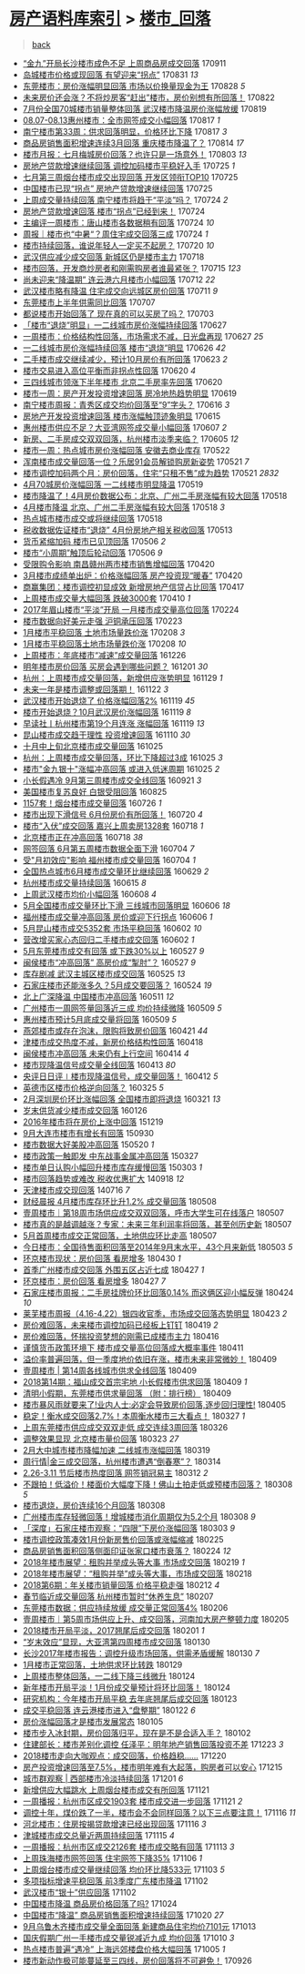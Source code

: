 [房产语料库索引](../../README.md)  > [楼市_回落](楼市_回落.md)
====
> [back](../README.md)

- [“金九”开局长沙楼市成色不足 上周商品房成交回落](http://jkwz.applinzi.com/ittc/7012190466408465169.html#%E2%80%9C%E9%87%91%E4%B9%9D%E2%80%9D%E5%BC%80%E5%B1%80%E9%95%BF%E6%B2%99%E6%A5%BC%E5%B8%82%E6%88%90%E8%89%B2%E4%B8%8D%E8%B6%B3+%E4%B8%8A%E5%91%A8%E5%95%86%E5%93%81%E6%88%BF%E6%88%90%E4%BA%A4%E5%9B%9E%E8%90%BD) 170911  
- [岛城楼市价格或现回落 有望迎来“拐点”](http://jkwz.applinzi.com/ittc/7007889850945242128.html#%E5%B2%9B%E5%9F%8E%E6%A5%BC%E5%B8%82%E4%BB%B7%E6%A0%BC%E6%88%96%E7%8E%B0%E5%9B%9E%E8%90%BD+%E6%9C%89%E6%9C%9B%E8%BF%8E%E6%9D%A5%E2%80%9C%E6%8B%90%E7%82%B9%E2%80%9D) 170831 *13* 
- [东莞楼市：房价涨幅明显回落 市场以价换量现金为王](http://jkwz.applinzi.com/ittc/7006872257400669201.html#%E4%B8%9C%E8%8E%9E%E6%A5%BC%E5%B8%82%EF%BC%9A%E6%88%BF%E4%BB%B7%E6%B6%A8%E5%B9%85%E6%98%8E%E6%98%BE%E5%9B%9E%E8%90%BD+%E5%B8%82%E5%9C%BA%E4%BB%A5%E4%BB%B7%E6%8D%A2%E9%87%8F%E7%8E%B0%E9%87%91%E4%B8%BA%E7%8E%8B) 170828 *5* 
- [未来房价还会涨？不将炒房客“赶出”楼市，房价别想有所回落！](http://jkwz.applinzi.com/ittc/7004557626439107601.html#%E6%9C%AA%E6%9D%A5%E6%88%BF%E4%BB%B7%E8%BF%98%E4%BC%9A%E6%B6%A8%EF%BC%9F%E4%B8%8D%E5%B0%86%E7%82%92%E6%88%BF%E5%AE%A2%E2%80%9C%E8%B5%B6%E5%87%BA%E2%80%9D%E6%A5%BC%E5%B8%82%EF%BC%8C%E6%88%BF%E4%BB%B7%E5%88%AB%E6%83%B3%E6%9C%89%E6%89%80%E5%9B%9E%E8%90%BD%EF%BC%81) 170822  
- [7月份全国70城楼市销量整体回落 武汉楼市降温房价涨幅放缓](http://jkwz.applinzi.com/ittc/7003458466386281489.html#7%E6%9C%88%E4%BB%BD%E5%85%A8%E5%9B%BD70%E5%9F%8E%E6%A5%BC%E5%B8%82%E9%94%80%E9%87%8F%E6%95%B4%E4%BD%93%E5%9B%9E%E8%90%BD+%E6%AD%A6%E6%B1%89%E6%A5%BC%E5%B8%82%E9%99%8D%E6%B8%A9%E6%88%BF%E4%BB%B7%E6%B6%A8%E5%B9%85%E6%94%BE%E7%BC%93) 170819  
- [08.07-08.13惠州楼市：全市网签成交小幅回落](http://jkwz.applinzi.com/ittc/7002792954903921680.html#08.07-08.13%E6%83%A0%E5%B7%9E%E6%A5%BC%E5%B8%82%EF%BC%9A%E5%85%A8%E5%B8%82%E7%BD%91%E7%AD%BE%E6%88%90%E4%BA%A4%E5%B0%8F%E5%B9%85%E5%9B%9E%E8%90%BD) 170817 *1* 
- [南宁楼市第33周：供求回落明显，价格环比下降](http://jkwz.applinzi.com/ittc/7002712253873521680.html#%E5%8D%97%E5%AE%81%E6%A5%BC%E5%B8%82%E7%AC%AC33%E5%91%A8%EF%BC%9A%E4%BE%9B%E6%B1%82%E5%9B%9E%E8%90%BD%E6%98%8E%E6%98%BE%EF%BC%8C%E4%BB%B7%E6%A0%BC%E7%8E%AF%E6%AF%94%E4%B8%8B%E9%99%8D) 170817 *3* 
- [商品房销售面积增速连续3月回落 重庆楼市降温了？](http://jkwz.applinzi.com/ittc/7001781140988625937.html#%E5%95%86%E5%93%81%E6%88%BF%E9%94%80%E5%94%AE%E9%9D%A2%E7%A7%AF%E5%A2%9E%E9%80%9F%E8%BF%9E%E7%BB%AD3%E6%9C%88%E5%9B%9E%E8%90%BD+%E9%87%8D%E5%BA%86%E6%A5%BC%E5%B8%82%E9%99%8D%E6%B8%A9%E4%BA%86%EF%BC%9F) 170814 *17* 
- [楼市月报：七月梅城房价回落？也许只是一场意外！](http://jkwz.applinzi.com/ittc/6997498809180226576.html#%E6%A5%BC%E5%B8%82%E6%9C%88%E6%8A%A5%EF%BC%9A%E4%B8%83%E6%9C%88%E6%A2%85%E5%9F%8E%E6%88%BF%E4%BB%B7%E5%9B%9E%E8%90%BD%EF%BC%9F%E4%B9%9F%E8%AE%B8%E5%8F%AA%E6%98%AF%E4%B8%80%E5%9C%BA%E6%84%8F%E5%A4%96%EF%BC%81) 170803 *13* 
- [房地产贷款增速继续回落 调控加码楼市平稳好入手](http://jkwz.applinzi.com/ittc/6994286216818983952.html#%E6%88%BF%E5%9C%B0%E4%BA%A7%E8%B4%B7%E6%AC%BE%E5%A2%9E%E9%80%9F%E7%BB%A7%E7%BB%AD%E5%9B%9E%E8%90%BD+%E8%B0%83%E6%8E%A7%E5%8A%A0%E7%A0%81%E6%A5%BC%E5%B8%82%E5%B9%B3%E7%A8%B3%E5%A5%BD%E5%85%A5%E6%89%8B) 170725 *1* 
- [七月第三周烟台楼市成交出现回落 开发区领衔TOP10](http://jkwz.applinzi.com/ittc/6994186547149407248.html#%E4%B8%83%E6%9C%88%E7%AC%AC%E4%B8%89%E5%91%A8%E7%83%9F%E5%8F%B0%E6%A5%BC%E5%B8%82%E6%88%90%E4%BA%A4%E5%87%BA%E7%8E%B0%E5%9B%9E%E8%90%BD+%E5%BC%80%E5%8F%91%E5%8C%BA%E9%A2%86%E8%A1%94TOP10) 170725  
- [中国楼市已现“拐点” 房地产贷款增速继续回落](http://jkwz.applinzi.com/ittc/6994175637261386768.html#%E4%B8%AD%E5%9B%BD%E6%A5%BC%E5%B8%82%E5%B7%B2%E7%8E%B0%E2%80%9C%E6%8B%90%E7%82%B9%E2%80%9D+%E6%88%BF%E5%9C%B0%E4%BA%A7%E8%B4%B7%E6%AC%BE%E5%A2%9E%E9%80%9F%E7%BB%A7%E7%BB%AD%E5%9B%9E%E8%90%BD) 170725  
- [上周成交量持续回落 南宁楼市将趋于“平淡”吗？](http://jkwz.applinzi.com/ittc/6993909887829279761.html#%E4%B8%8A%E5%91%A8%E6%88%90%E4%BA%A4%E9%87%8F%E6%8C%81%E7%BB%AD%E5%9B%9E%E8%90%BD+%E5%8D%97%E5%AE%81%E6%A5%BC%E5%B8%82%E5%B0%86%E8%B6%8B%E4%BA%8E%E2%80%9C%E5%B9%B3%E6%B7%A1%E2%80%9D%E5%90%97%EF%BC%9F) 170724 *2* 
- [房地产贷款增速回落 楼市“拐点”已经到来！](http://jkwz.applinzi.com/ittc/6993906046454989840.html#%E6%88%BF%E5%9C%B0%E4%BA%A7%E8%B4%B7%E6%AC%BE%E5%A2%9E%E9%80%9F%E5%9B%9E%E8%90%BD+%E6%A5%BC%E5%B8%82%E2%80%9C%E6%8B%90%E7%82%B9%E2%80%9D%E5%B7%B2%E7%BB%8F%E5%88%B0%E6%9D%A5%EF%BC%81) 170724  
- [主编评一周楼市：唐山楼市各数据稍有回落](http://jkwz.applinzi.com/ittc/6993860069094327313.html#%E4%B8%BB%E7%BC%96%E8%AF%84%E4%B8%80%E5%91%A8%E6%A5%BC%E5%B8%82%EF%BC%9A%E5%94%90%E5%B1%B1%E6%A5%BC%E5%B8%82%E5%90%84%E6%95%B0%E6%8D%AE%E7%A8%8D%E6%9C%89%E5%9B%9E%E8%90%BD) 170724 *10* 
- [周报｜楼市也“中暑“？周住宅成交回落三成](http://jkwz.applinzi.com/ittc/6993814894628307984.html#%E5%91%A8%E6%8A%A5%EF%BD%9C%E6%A5%BC%E5%B8%82%E4%B9%9F%E2%80%9C%E4%B8%AD%E6%9A%91%E2%80%9C%EF%BC%9F%E5%91%A8%E4%BD%8F%E5%AE%85%E6%88%90%E4%BA%A4%E5%9B%9E%E8%90%BD%E4%B8%89%E6%88%90) 170724 *1* 
- [楼市持续回落，谁说年轻人一定买不起房？](http://jkwz.applinzi.com/ittc/6992318780171355153.html#%E6%A5%BC%E5%B8%82%E6%8C%81%E7%BB%AD%E5%9B%9E%E8%90%BD%EF%BC%8C%E8%B0%81%E8%AF%B4%E5%B9%B4%E8%BD%BB%E4%BA%BA%E4%B8%80%E5%AE%9A%E4%B9%B0%E4%B8%8D%E8%B5%B7%E6%88%BF%EF%BC%9F) 170720 *10* 
- [武汉供应减少成交回落 新城区仍是楼市主力](http://jkwz.applinzi.com/ittc/6991573973778039824.html#%E6%AD%A6%E6%B1%89%E4%BE%9B%E5%BA%94%E5%87%8F%E5%B0%91%E6%88%90%E4%BA%A4%E5%9B%9E%E8%90%BD+%E6%96%B0%E5%9F%8E%E5%8C%BA%E4%BB%8D%E6%98%AF%E6%A5%BC%E5%B8%82%E4%B8%BB%E5%8A%9B) 170718  
- [楼市回落，开发商炒房者和刚需购房者谁最紧张？](http://jkwz.applinzi.com/ittc/6990606487213573136.html#%E6%A5%BC%E5%B8%82%E5%9B%9E%E8%90%BD%EF%BC%8C%E5%BC%80%E5%8F%91%E5%95%86%E7%82%92%E6%88%BF%E8%80%85%E5%92%8C%E5%88%9A%E9%9C%80%E8%B4%AD%E6%88%BF%E8%80%85%E8%B0%81%E6%9C%80%E7%B4%A7%E5%BC%A0%EF%BC%9F) 170715 *123* 
- [尚未迎来“降温期” 连云港六月楼市小幅回落](http://jkwz.applinzi.com/ittc/6989348854909371408.html#%E5%B0%9A%E6%9C%AA%E8%BF%8E%E6%9D%A5%E2%80%9C%E9%99%8D%E6%B8%A9%E6%9C%9F%E2%80%9D+%E8%BF%9E%E4%BA%91%E6%B8%AF%E5%85%AD%E6%9C%88%E6%A5%BC%E5%B8%82%E5%B0%8F%E5%B9%85%E5%9B%9E%E8%90%BD) 170712 *22* 
- [武汉楼市略有降温 住宅成交向远城区房价回落](http://jkwz.applinzi.com/ittc/6988972811971200004.html#%E6%AD%A6%E6%B1%89%E6%A5%BC%E5%B8%82%E7%95%A5%E6%9C%89%E9%99%8D%E6%B8%A9+%E4%BD%8F%E5%AE%85%E6%88%90%E4%BA%A4%E5%90%91%E8%BF%9C%E5%9F%8E%E5%8C%BA%E6%88%BF%E4%BB%B7%E5%9B%9E%E8%90%BD) 170711 *9* 
- [东莞楼市上半年供需同比回落](http://jkwz.applinzi.com/ittc/6987472579554968592.html#%E4%B8%9C%E8%8E%9E%E6%A5%BC%E5%B8%82%E4%B8%8A%E5%8D%8A%E5%B9%B4%E4%BE%9B%E9%9C%80%E5%90%8C%E6%AF%94%E5%9B%9E%E8%90%BD) 170707  
- [都说楼市开始回落了 现在真的可以买房了吗？](http://jkwz.applinzi.com/ittc/6986178835039912964.html#%E9%83%BD%E8%AF%B4%E6%A5%BC%E5%B8%82%E5%BC%80%E5%A7%8B%E5%9B%9E%E8%90%BD%E4%BA%86+%E7%8E%B0%E5%9C%A8%E7%9C%9F%E7%9A%84%E5%8F%AF%E4%BB%A5%E4%B9%B0%E6%88%BF%E4%BA%86%E5%90%97%EF%BC%9F) 170703  
- [「楼市“退烧”明显」一二线城市房价涨幅持续回落](http://jkwz.applinzi.com/ittc/6983899031611638789.html#%E3%80%8C%E6%A5%BC%E5%B8%82%E2%80%9C%E9%80%80%E7%83%A7%E2%80%9D%E6%98%8E%E6%98%BE%E3%80%8D%E4%B8%80%E4%BA%8C%E7%BA%BF%E5%9F%8E%E5%B8%82%E6%88%BF%E4%BB%B7%E6%B6%A8%E5%B9%85%E6%8C%81%E7%BB%AD%E5%9B%9E%E8%90%BD) 170627  
- [一周楼市：价格结构性回落，市场需求不减，日光盘再现](http://jkwz.applinzi.com/ittc/6983794520448566276.html#%E4%B8%80%E5%91%A8%E6%A5%BC%E5%B8%82%EF%BC%9A%E4%BB%B7%E6%A0%BC%E7%BB%93%E6%9E%84%E6%80%A7%E5%9B%9E%E8%90%BD%EF%BC%8C%E5%B8%82%E5%9C%BA%E9%9C%80%E6%B1%82%E4%B8%8D%E5%87%8F%EF%BC%8C%E6%97%A5%E5%85%89%E7%9B%98%E5%86%8D%E7%8E%B0) 170627 *25* 
- [一二线城市房价涨幅持续回落 楼市“退烧”明显](http://jkwz.applinzi.com/ittc/6983306593352287237.html#%E4%B8%80%E4%BA%8C%E7%BA%BF%E5%9F%8E%E5%B8%82%E6%88%BF%E4%BB%B7%E6%B6%A8%E5%B9%85%E6%8C%81%E7%BB%AD%E5%9B%9E%E8%90%BD+%E6%A5%BC%E5%B8%82%E2%80%9C%E9%80%80%E7%83%A7%E2%80%9D%E6%98%8E%E6%98%BE) 170626 *42* 
- [二手楼市成交继续减少，预计10月房价有所回落](http://jkwz.applinzi.com/ittc/6982351680594002949.html#%E4%BA%8C%E6%89%8B%E6%A5%BC%E5%B8%82%E6%88%90%E4%BA%A4%E7%BB%A7%E7%BB%AD%E5%87%8F%E5%B0%91%EF%BC%8C%E9%A2%84%E8%AE%A110%E6%9C%88%E6%88%BF%E4%BB%B7%E6%9C%89%E6%89%80%E5%9B%9E%E8%90%BD) 170623 *2* 
- [楼市交易进入高位平衡而非拐点性回落](http://jkwz.applinzi.com/ittc/6981382155719410692.html#%E6%A5%BC%E5%B8%82%E4%BA%A4%E6%98%93%E8%BF%9B%E5%85%A5%E9%AB%98%E4%BD%8D%E5%B9%B3%E8%A1%A1%E8%80%8C%E9%9D%9E%E6%8B%90%E7%82%B9%E6%80%A7%E5%9B%9E%E8%90%BD) 170620 *4* 
- [三四线城市领涨下半年楼市 北京二手房率先回落](http://jkwz.applinzi.com/ittc/6981196439567729668.html#%E4%B8%89%E5%9B%9B%E7%BA%BF%E5%9F%8E%E5%B8%82%E9%A2%86%E6%B6%A8%E4%B8%8B%E5%8D%8A%E5%B9%B4%E6%A5%BC%E5%B8%82+%E5%8C%97%E4%BA%AC%E4%BA%8C%E6%89%8B%E6%88%BF%E7%8E%87%E5%85%88%E5%9B%9E%E8%90%BD) 170620  
- [楼市一周：房产开发投资增速回落 房冷地热趋势明显](http://jkwz.applinzi.com/ittc/6980821790954619909.html#%E6%A5%BC%E5%B8%82%E4%B8%80%E5%91%A8%EF%BC%9A%E6%88%BF%E4%BA%A7%E5%BC%80%E5%8F%91%E6%8A%95%E8%B5%84%E5%A2%9E%E9%80%9F%E5%9B%9E%E8%90%BD+%E6%88%BF%E5%86%B7%E5%9C%B0%E7%83%AD%E8%B6%8B%E5%8A%BF%E6%98%8E%E6%98%BE) 170619  
- [南宁楼市周报：青秀区成交均价回落至“9”字头？](http://jkwz.applinzi.com/ittc/6979079756547884037.html#%E5%8D%97%E5%AE%81%E6%A5%BC%E5%B8%82%E5%91%A8%E6%8A%A5%EF%BC%9A%E9%9D%92%E7%A7%80%E5%8C%BA%E6%88%90%E4%BA%A4%E5%9D%87%E4%BB%B7%E5%9B%9E%E8%90%BD%E8%87%B3%E2%80%9C9%E2%80%9D%E5%AD%97%E5%A4%B4%EF%BC%9F) 170616 *3* 
- [房地产开发投资增速回落 楼市涨幅触顶迹象明显](http://jkwz.applinzi.com/ittc/6979376990325834756.html#%E6%88%BF%E5%9C%B0%E4%BA%A7%E5%BC%80%E5%8F%91%E6%8A%95%E8%B5%84%E5%A2%9E%E9%80%9F%E5%9B%9E%E8%90%BD+%E6%A5%BC%E5%B8%82%E6%B6%A8%E5%B9%85%E8%A7%A6%E9%A1%B6%E8%BF%B9%E8%B1%A1%E6%98%8E%E6%98%BE) 170615  
- [惠州楼市供应不足？大亚湾网签成交量小幅回落](http://jkwz.applinzi.com/ittc/6976488433676452869.html#%E6%83%A0%E5%B7%9E%E6%A5%BC%E5%B8%82%E4%BE%9B%E5%BA%94%E4%B8%8D%E8%B6%B3%EF%BC%9F%E5%A4%A7%E4%BA%9A%E6%B9%BE%E7%BD%91%E7%AD%BE%E6%88%90%E4%BA%A4%E9%87%8F%E5%B0%8F%E5%B9%85%E5%9B%9E%E8%90%BD) 170607 *2* 
- [新房、二手房成交双双回落，杭州楼市淡季来临？](http://jkwz.applinzi.com/ittc/6975726415113618436.html#%E6%96%B0%E6%88%BF%E3%80%81%E4%BA%8C%E6%89%8B%E6%88%BF%E6%88%90%E4%BA%A4%E5%8F%8C%E5%8F%8C%E5%9B%9E%E8%90%BD%EF%BC%8C%E6%9D%AD%E5%B7%9E%E6%A5%BC%E5%B8%82%E6%B7%A1%E5%AD%A3%E6%9D%A5%E4%B8%B4%EF%BC%9F) 170605 *12* 
- [楼市一周：热点城市房价涨幅回落 安徽去商业库存](http://jkwz.applinzi.com/ittc/6970423883113956357.html#%E6%A5%BC%E5%B8%82%E4%B8%80%E5%91%A8%EF%BC%9A%E7%83%AD%E7%82%B9%E5%9F%8E%E5%B8%82%E6%88%BF%E4%BB%B7%E6%B6%A8%E5%B9%85%E5%9B%9E%E8%90%BD+%E5%AE%89%E5%BE%BD%E5%8E%BB%E5%95%86%E4%B8%9A%E5%BA%93%E5%AD%98) 170522  
- [浑南楼市成交量回落一位？乐居91会员解锁购房新姿势](http://jkwz.applinzi.com/ittc/6970037894738609157.html#%E6%B5%91%E5%8D%97%E6%A5%BC%E5%B8%82%E6%88%90%E4%BA%A4%E9%87%8F%E5%9B%9E%E8%90%BD%E4%B8%80%E4%BD%8D%EF%BC%9F%E4%B9%90%E5%B1%8591%E4%BC%9A%E5%91%98%E8%A7%A3%E9%94%81%E8%B4%AD%E6%88%BF%E6%96%B0%E5%A7%BF%E5%8A%BF) 170521 *7* 
- [楼市调控加码两个月：房价回落，住宅“只租不售”成为趋势](http://jkwz.applinzi.com/ittc/6970012828206367748.html#%E6%A5%BC%E5%B8%82%E8%B0%83%E6%8E%A7%E5%8A%A0%E7%A0%81%E4%B8%A4%E4%B8%AA%E6%9C%88%EF%BC%9A%E6%88%BF%E4%BB%B7%E5%9B%9E%E8%90%BD%EF%BC%8C%E4%BD%8F%E5%AE%85%E2%80%9C%E5%8F%AA%E7%A7%9F%E4%B8%8D%E5%94%AE%E2%80%9D%E6%88%90%E4%B8%BA%E8%B6%8B%E5%8A%BF) 170521 *2832* 
- [4月70城房价涨幅回落 一二线楼市明显降温](http://jkwz.applinzi.com/ittc/6969225674815439876.html#4%E6%9C%8870%E5%9F%8E%E6%88%BF%E4%BB%B7%E6%B6%A8%E5%B9%85%E5%9B%9E%E8%90%BD+%E4%B8%80%E4%BA%8C%E7%BA%BF%E6%A5%BC%E5%B8%82%E6%98%8E%E6%98%BE%E9%99%8D%E6%B8%A9) 170519  
- [楼市降温了！4月房价数据公布：北京、广州二手房涨幅有较大回落](http://jkwz.applinzi.com/ittc/6968991389319693316.html#%E6%A5%BC%E5%B8%82%E9%99%8D%E6%B8%A9%E4%BA%86%EF%BC%814%E6%9C%88%E6%88%BF%E4%BB%B7%E6%95%B0%E6%8D%AE%E5%85%AC%E5%B8%83%EF%BC%9A%E5%8C%97%E4%BA%AC%E3%80%81%E5%B9%BF%E5%B7%9E%E4%BA%8C%E6%89%8B%E6%88%BF%E6%B6%A8%E5%B9%85%E6%9C%89%E8%BE%83%E5%A4%A7%E5%9B%9E%E8%90%BD) 170518  
- [4月楼市降温 北京、广州二手房涨幅有较大回落](http://jkwz.applinzi.com/ittc/6968938120757117956.html#4%E6%9C%88%E6%A5%BC%E5%B8%82%E9%99%8D%E6%B8%A9+%E5%8C%97%E4%BA%AC%E3%80%81%E5%B9%BF%E5%B7%9E%E4%BA%8C%E6%89%8B%E6%88%BF%E6%B6%A8%E5%B9%85%E6%9C%89%E8%BE%83%E5%A4%A7%E5%9B%9E%E8%90%BD) 170518 *3* 
- [热点城市楼市成交或将继续回落](http://jkwz.applinzi.com/ittc/6968913575455228933.html#%E7%83%AD%E7%82%B9%E5%9F%8E%E5%B8%82%E6%A5%BC%E5%B8%82%E6%88%90%E4%BA%A4%E6%88%96%E5%B0%86%E7%BB%A7%E7%BB%AD%E5%9B%9E%E8%90%BD) 170518  
- [税收数据佐证楼市“退烧” 4月份房地产相关税收回落](http://jkwz.applinzi.com/ittc/6966947725714129924.html#%E7%A8%8E%E6%94%B6%E6%95%B0%E6%8D%AE%E4%BD%90%E8%AF%81%E6%A5%BC%E5%B8%82%E2%80%9C%E9%80%80%E7%83%A7%E2%80%9D+4%E6%9C%88%E4%BB%BD%E6%88%BF%E5%9C%B0%E4%BA%A7%E7%9B%B8%E5%85%B3%E7%A8%8E%E6%94%B6%E5%9B%9E%E8%90%BD) 170513  
- [货币紧缩加码 楼市已见顶回落](http://jkwz.applinzi.com/ittc/6964440234098951172.html#%E8%B4%A7%E5%B8%81%E7%B4%A7%E7%BC%A9%E5%8A%A0%E7%A0%81+%E6%A5%BC%E5%B8%82%E5%B7%B2%E8%A7%81%E9%A1%B6%E5%9B%9E%E8%90%BD) 170506 *2* 
- [楼市“小周期”触顶后轮动回落](http://jkwz.applinzi.com/ittc/6964389632471991301.html#%E6%A5%BC%E5%B8%82%E2%80%9C%E5%B0%8F%E5%91%A8%E6%9C%9F%E2%80%9D%E8%A7%A6%E9%A1%B6%E5%90%8E%E8%BD%AE%E5%8A%A8%E5%9B%9E%E8%90%BD) 170506 *9* 
- [受限购令影响 南昌赣州两市楼市销售增幅回落](http://jkwz.applinzi.com/ittc/6958667679379489796.html#%E5%8F%97%E9%99%90%E8%B4%AD%E4%BB%A4%E5%BD%B1%E5%93%8D+%E5%8D%97%E6%98%8C%E8%B5%A3%E5%B7%9E%E4%B8%A4%E5%B8%82%E6%A5%BC%E5%B8%82%E9%94%80%E5%94%AE%E5%A2%9E%E5%B9%85%E5%9B%9E%E8%90%BD) 170420  
- [3月楼市成绩单出炉：价格涨幅回落 房产投资现“暖春”](http://jkwz.applinzi.com/ittc/6958571876329718789.html#3%E6%9C%88%E6%A5%BC%E5%B8%82%E6%88%90%E7%BB%A9%E5%8D%95%E5%87%BA%E7%82%89%EF%BC%9A%E4%BB%B7%E6%A0%BC%E6%B6%A8%E5%B9%85%E5%9B%9E%E8%90%BD+%E6%88%BF%E4%BA%A7%E6%8A%95%E8%B5%84%E7%8E%B0%E2%80%9C%E6%9A%96%E6%98%A5%E2%80%9D) 170420  
- [商赢集团：楼市调控初显成效 新增房地产信贷占比回落](http://jkwz.applinzi.com/ittc/6957451642239714308.html#%E5%95%86%E8%B5%A2%E9%9B%86%E5%9B%A2%EF%BC%9A%E6%A5%BC%E5%B8%82%E8%B0%83%E6%8E%A7%E5%88%9D%E6%98%BE%E6%88%90%E6%95%88+%E6%96%B0%E5%A2%9E%E6%88%BF%E5%9C%B0%E4%BA%A7%E4%BF%A1%E8%B4%B7%E5%8D%A0%E6%AF%94%E5%9B%9E%E8%90%BD) 170417  
- [上周楼市成交量大幅回落 跌破3000套](http://jkwz.applinzi.com/ittc/6954970396330820613.html#%E4%B8%8A%E5%91%A8%E6%A5%BC%E5%B8%82%E6%88%90%E4%BA%A4%E9%87%8F%E5%A4%A7%E5%B9%85%E5%9B%9E%E8%90%BD+%E8%B7%8C%E7%A0%B43000%E5%A5%97) 170410 *1* 
- [2017年眉山楼市“平淡”开局 一月楼市成交量高位回落](http://jkwz.applinzi.com/ittc/6938225901358810117.html#2017%E5%B9%B4%E7%9C%89%E5%B1%B1%E6%A5%BC%E5%B8%82%E2%80%9C%E5%B9%B3%E6%B7%A1%E2%80%9D%E5%BC%80%E5%B1%80+%E4%B8%80%E6%9C%88%E6%A5%BC%E5%B8%82%E6%88%90%E4%BA%A4%E9%87%8F%E9%AB%98%E4%BD%8D%E5%9B%9E%E8%90%BD) 170224  
- [楼市数据向好美元走强 沪铜承压回落](http://jkwz.applinzi.com/ittc/6937945570865054725.html#%E6%A5%BC%E5%B8%82%E6%95%B0%E6%8D%AE%E5%90%91%E5%A5%BD%E7%BE%8E%E5%85%83%E8%B5%B0%E5%BC%BA+%E6%B2%AA%E9%93%9C%E6%89%BF%E5%8E%8B%E5%9B%9E%E8%90%BD) 170223  
- [1月楼市平稳回落 土地市场量跌价涨](http://jkwz.applinzi.com/ittc/6932258055524975620.html#1%E6%9C%88%E6%A5%BC%E5%B8%82%E5%B9%B3%E7%A8%B3%E5%9B%9E%E8%90%BD+%E5%9C%9F%E5%9C%B0%E5%B8%82%E5%9C%BA%E9%87%8F%E8%B7%8C%E4%BB%B7%E6%B6%A8) 170208 *3* 
- [1月楼市平稳回落土地市场量跌价涨](http://jkwz.applinzi.com/ittc/6932183348146603012.html#1%E6%9C%88%E6%A5%BC%E5%B8%82%E5%B9%B3%E7%A8%B3%E5%9B%9E%E8%90%BD%E5%9C%9F%E5%9C%B0%E5%B8%82%E5%9C%BA%E9%87%8F%E8%B7%8C%E4%BB%B7%E6%B6%A8) 170208 *10* 
- [上周楼市：年底楼市“减速”成交量回落](http://jkwz.applinzi.com/ittc/6916065184887342085.html#%E4%B8%8A%E5%91%A8%E6%A5%BC%E5%B8%82%EF%BC%9A%E5%B9%B4%E5%BA%95%E6%A5%BC%E5%B8%82%E2%80%9C%E5%87%8F%E9%80%9F%E2%80%9D%E6%88%90%E4%BA%A4%E9%87%8F%E5%9B%9E%E8%90%BD) 161226  
- [明年楼市房价回落 买房会遇到哪些问题？](http://jkwz.applinzi.com/ittc/6906706117156930565.html#%E6%98%8E%E5%B9%B4%E6%A5%BC%E5%B8%82%E6%88%BF%E4%BB%B7%E5%9B%9E%E8%90%BD+%E4%B9%B0%E6%88%BF%E4%BC%9A%E9%81%87%E5%88%B0%E5%93%AA%E4%BA%9B%E9%97%AE%E9%A2%98%EF%BC%9F) 161201 *30* 
- [杭州：上周楼市成交量回落，新增供应涨势明显](http://jkwz.applinzi.com/ittc/6905991757656753156.html#%E6%9D%AD%E5%B7%9E%EF%BC%9A%E4%B8%8A%E5%91%A8%E6%A5%BC%E5%B8%82%E6%88%90%E4%BA%A4%E9%87%8F%E5%9B%9E%E8%90%BD%EF%BC%8C%E6%96%B0%E5%A2%9E%E4%BE%9B%E5%BA%94%E6%B6%A8%E5%8A%BF%E6%98%8E%E6%98%BE) 161129 *1* 
- [未来一年是楼市调整或回落期！](http://jkwz.applinzi.com/ittc/6903238426777617412.html#%E6%9C%AA%E6%9D%A5%E4%B8%80%E5%B9%B4%E6%98%AF%E6%A5%BC%E5%B8%82%E8%B0%83%E6%95%B4%E6%88%96%E5%9B%9E%E8%90%BD%E6%9C%9F%EF%BC%81) 161122 *3* 
- [武汉楼市开始退烧了 价格涨幅回落2%](http://jkwz.applinzi.com/ittc/6902196134151193605.html#%E6%AD%A6%E6%B1%89%E6%A5%BC%E5%B8%82%E5%BC%80%E5%A7%8B%E9%80%80%E7%83%A7%E4%BA%86+%E4%BB%B7%E6%A0%BC%E6%B6%A8%E5%B9%85%E5%9B%9E%E8%90%BD2%25) 161119 *45* 
- [楼市开始退烧？10月武汉房价涨幅回落](http://jkwz.applinzi.com/ittc/6902127770099778564.html#%E6%A5%BC%E5%B8%82%E5%BC%80%E5%A7%8B%E9%80%80%E7%83%A7%EF%BC%9F10%E6%9C%88%E6%AD%A6%E6%B1%89%E6%88%BF%E4%BB%B7%E6%B6%A8%E5%B9%85%E5%9B%9E%E8%90%BD) 161119 *8* 
- [早读社丨杭州楼市第19个月连涨 涨幅回落](http://jkwz.applinzi.com/ittc/6902099902145758212.html#%E6%97%A9%E8%AF%BB%E7%A4%BE%E4%B8%A8%E6%9D%AD%E5%B7%9E%E6%A5%BC%E5%B8%82%E7%AC%AC19%E4%B8%AA%E6%9C%88%E8%BF%9E%E6%B6%A8+%E6%B6%A8%E5%B9%85%E5%9B%9E%E8%90%BD) 161119 *13* 
- [昆山楼市成交趋于理性 投资增速回落](http://jkwz.applinzi.com/ittc/6898801498770637829.html#%E6%98%86%E5%B1%B1%E6%A5%BC%E5%B8%82%E6%88%90%E4%BA%A4%E8%B6%8B%E4%BA%8E%E7%90%86%E6%80%A7+%E6%8A%95%E8%B5%84%E5%A2%9E%E9%80%9F%E5%9B%9E%E8%90%BD) 161110 *30* 
- [十月中上旬北京楼市成交量回落](http://jkwz.applinzi.com/ittc/6892988739063645188.html#%E5%8D%81%E6%9C%88%E4%B8%AD%E4%B8%8A%E6%97%AC%E5%8C%97%E4%BA%AC%E6%A5%BC%E5%B8%82%E6%88%90%E4%BA%A4%E9%87%8F%E5%9B%9E%E8%90%BD) 161025  
- [杭州：上周楼市成交量回落，环比下降超过3成](http://jkwz.applinzi.com/ittc/6892993799445283845.html#%E6%9D%AD%E5%B7%9E%EF%BC%9A%E4%B8%8A%E5%91%A8%E6%A5%BC%E5%B8%82%E6%88%90%E4%BA%A4%E9%87%8F%E5%9B%9E%E8%90%BD%EF%BC%8C%E7%8E%AF%E6%AF%94%E4%B8%8B%E9%99%8D%E8%B6%85%E8%BF%873%E6%88%90) 161025 *3* 
- [楼市&quot;金九银十&quot;涨幅冲高回落 或进入低迷周期](http://jkwz.applinzi.com/ittc/6892827184015606789.html#%E6%A5%BC%E5%B8%82%26quot%3B%E9%87%91%E4%B9%9D%E9%93%B6%E5%8D%81%26quot%3B%E6%B6%A8%E5%B9%85%E5%86%B2%E9%AB%98%E5%9B%9E%E8%90%BD+%E6%88%96%E8%BF%9B%E5%85%A5%E4%BD%8E%E8%BF%B7%E5%91%A8%E6%9C%9F) 161025 *2* 
- [小长假遇冷 9月第三周楼市成交全线回落](http://jkwz.applinzi.com/ittc/6880408966072370180.html#%E5%B0%8F%E9%95%BF%E5%81%87%E9%81%87%E5%86%B7+9%E6%9C%88%E7%AC%AC%E4%B8%89%E5%91%A8%E6%A5%BC%E5%B8%82%E6%88%90%E4%BA%A4%E5%85%A8%E7%BA%BF%E5%9B%9E%E8%90%BD) 160921 *3* 
- [美国楼市复苏良好 白银受阻回落](http://jkwz.applinzi.com/ittc/6870231829491221508.html#%E7%BE%8E%E5%9B%BD%E6%A5%BC%E5%B8%82%E5%A4%8D%E8%8B%8F%E8%89%AF%E5%A5%BD+%E7%99%BD%E9%93%B6%E5%8F%97%E9%98%BB%E5%9B%9E%E8%90%BD) 160825  
- [1157套！烟台楼市成交量回落](http://jkwz.applinzi.com/ittc/6859114671008908293.html#1157%E5%A5%97%EF%BC%81%E7%83%9F%E5%8F%B0%E6%A5%BC%E5%B8%82%E6%88%90%E4%BA%A4%E9%87%8F%E5%9B%9E%E8%90%BD) 160726 *1* 
- [楼市出现下滑信号 6月份房价有所回落！](http://jkwz.applinzi.com/ittc/6856587346790843397.html#%E6%A5%BC%E5%B8%82%E5%87%BA%E7%8E%B0%E4%B8%8B%E6%BB%91%E4%BF%A1%E5%8F%B7+6%E6%9C%88%E4%BB%BD%E6%88%BF%E4%BB%B7%E6%9C%89%E6%89%80%E5%9B%9E%E8%90%BD%EF%BC%81) 160720 *4* 
- [楼市“入伏”成交回落 嘉兴上周卖房1328套](http://jkwz.applinzi.com/ittc/6856222745221923844.html#%E6%A5%BC%E5%B8%82%E2%80%9C%E5%85%A5%E4%BC%8F%E2%80%9D%E6%88%90%E4%BA%A4%E5%9B%9E%E8%90%BD+%E5%98%89%E5%85%B4%E4%B8%8A%E5%91%A8%E5%8D%96%E6%88%BF1328%E5%A5%97) 160718 *1* 
- [北京楼市正在冲高回落](http://jkwz.applinzi.com/ittc/6856139424466994181.html#%E5%8C%97%E4%BA%AC%E6%A5%BC%E5%B8%82%E6%AD%A3%E5%9C%A8%E5%86%B2%E9%AB%98%E5%9B%9E%E8%90%BD) 160718 *38* 
- [网签回落 6月第五周楼市数据全面下滑](http://jkwz.applinzi.com/ittc/6851019753698886660.html#%E7%BD%91%E7%AD%BE%E5%9B%9E%E8%90%BD+6%E6%9C%88%E7%AC%AC%E4%BA%94%E5%91%A8%E6%A5%BC%E5%B8%82%E6%95%B0%E6%8D%AE%E5%85%A8%E9%9D%A2%E4%B8%8B%E6%BB%91) 160704 *7* 
- [受&quot;月初效应&quot;影响 福州楼市成交量回落](http://jkwz.applinzi.com/ittc/6850953375109350404.html#%E5%8F%97%26quot%3B%E6%9C%88%E5%88%9D%E6%95%88%E5%BA%94%26quot%3B%E5%BD%B1%E5%93%8D+%E7%A6%8F%E5%B7%9E%E6%A5%BC%E5%B8%82%E6%88%90%E4%BA%A4%E9%87%8F%E5%9B%9E%E8%90%BD) 160704 *1* 
- [全国热点城市6月楼市成交量环比继续回落](http://jkwz.applinzi.com/ittc/6849181097627485188.html#%E5%85%A8%E5%9B%BD%E7%83%AD%E7%82%B9%E5%9F%8E%E5%B8%826%E6%9C%88%E6%A5%BC%E5%B8%82%E6%88%90%E4%BA%A4%E9%87%8F%E7%8E%AF%E6%AF%94%E7%BB%A7%E7%BB%AD%E5%9B%9E%E8%90%BD) 160629 *2* 
- [杭州楼市成交量持续回落](http://jkwz.applinzi.com/ittc/6843855638022849541.html#%E6%9D%AD%E5%B7%9E%E6%A5%BC%E5%B8%82%E6%88%90%E4%BA%A4%E9%87%8F%E6%8C%81%E7%BB%AD%E5%9B%9E%E8%90%BD) 160615 *8* 
- [上周武汉楼市均价小幅回落](http://jkwz.applinzi.com/ittc/6841167187259425796.html#%E4%B8%8A%E5%91%A8%E6%AD%A6%E6%B1%89%E6%A5%BC%E5%B8%82%E5%9D%87%E4%BB%B7%E5%B0%8F%E5%B9%85%E5%9B%9E%E8%90%BD) 160608 *4* 
- [5月全国楼市成交量环比下滑 三线城市回落明显](http://jkwz.applinzi.com/ittc/6840662631891076100.html#5%E6%9C%88%E5%85%A8%E5%9B%BD%E6%A5%BC%E5%B8%82%E6%88%90%E4%BA%A4%E9%87%8F%E7%8E%AF%E6%AF%94%E4%B8%8B%E6%BB%91+%E4%B8%89%E7%BA%BF%E5%9F%8E%E5%B8%82%E5%9B%9E%E8%90%BD%E6%98%8E%E6%98%BE) 160606 *18* 
- [福州楼市成交量冲高回落 房价或迎下行拐点](http://jkwz.applinzi.com/ittc/6840641765211898884.html#%E7%A6%8F%E5%B7%9E%E6%A5%BC%E5%B8%82%E6%88%90%E4%BA%A4%E9%87%8F%E5%86%B2%E9%AB%98%E5%9B%9E%E8%90%BD+%E6%88%BF%E4%BB%B7%E6%88%96%E8%BF%8E%E4%B8%8B%E8%A1%8C%E6%8B%90%E7%82%B9) 160606 *1* 
- [5月昆山楼市成交5352套 市场平稳回落](http://jkwz.applinzi.com/ittc/6838689421242926084.html#5%E6%9C%88%E6%98%86%E5%B1%B1%E6%A5%BC%E5%B8%82%E6%88%90%E4%BA%A45352%E5%A5%97+%E5%B8%82%E5%9C%BA%E5%B9%B3%E7%A8%B3%E5%9B%9E%E8%90%BD) 160602 *10* 
- [营改增买家心态回归二手楼市成交回落](http://jkwz.applinzi.com/ittc/6838953148743681029.html#%E8%90%A5%E6%94%B9%E5%A2%9E%E4%B9%B0%E5%AE%B6%E5%BF%83%E6%80%81%E5%9B%9E%E5%BD%92%E4%BA%8C%E6%89%8B%E6%A5%BC%E5%B8%82%E6%88%90%E4%BA%A4%E5%9B%9E%E8%90%BD) 160602 *1* 
- [5月东莞楼市成交有回落 或下跌30%以上](http://jkwz.applinzi.com/ittc/6836840612091134980.html#5%E6%9C%88%E4%B8%9C%E8%8E%9E%E6%A5%BC%E5%B8%82%E6%88%90%E4%BA%A4%E6%9C%89%E5%9B%9E%E8%90%BD+%E6%88%96%E4%B8%8B%E8%B7%8C30%25%E4%BB%A5%E4%B8%8A) 160527 *9* 
- [闽侯楼市“冲高回落” 高房价成“掣肘”？](http://jkwz.applinzi.com/ittc/6836821883114488837.html#%E9%97%BD%E4%BE%AF%E6%A5%BC%E5%B8%82%E2%80%9C%E5%86%B2%E9%AB%98%E5%9B%9E%E8%90%BD%E2%80%9D+%E9%AB%98%E6%88%BF%E4%BB%B7%E6%88%90%E2%80%9C%E6%8E%A3%E8%82%98%E2%80%9D%EF%BC%9F) 160527 *9* 
- [库存剧减 武汉主城区楼市成交回落](http://jkwz.applinzi.com/ittc/6835965370179257349.html#%E5%BA%93%E5%AD%98%E5%89%A7%E5%87%8F+%E6%AD%A6%E6%B1%89%E4%B8%BB%E5%9F%8E%E5%8C%BA%E6%A5%BC%E5%B8%82%E6%88%90%E4%BA%A4%E5%9B%9E%E8%90%BD) 160525 *13* 
- [石家庄楼市还能涨多久？5月成交要回落？](http://jkwz.applinzi.com/ittc/6835818600631632901.html#%E7%9F%B3%E5%AE%B6%E5%BA%84%E6%A5%BC%E5%B8%82%E8%BF%98%E8%83%BD%E6%B6%A8%E5%A4%9A%E4%B9%85%EF%BC%9F5%E6%9C%88%E6%88%90%E4%BA%A4%E8%A6%81%E5%9B%9E%E8%90%BD%EF%BC%9F) 160524 *19* 
- [北上广深降温 中国楼市冲高回落](http://jkwz.applinzi.com/ittc/6830982383926772741.html#%E5%8C%97%E4%B8%8A%E5%B9%BF%E6%B7%B1%E9%99%8D%E6%B8%A9+%E4%B8%AD%E5%9B%BD%E6%A5%BC%E5%B8%82%E5%86%B2%E9%AB%98%E5%9B%9E%E8%90%BD) 160511 *12* 
- [广州楼市一周网签量回落近三成 均价持续微降](http://jkwz.applinzi.com/ittc/6830263109859935236.html#%E5%B9%BF%E5%B7%9E%E6%A5%BC%E5%B8%82%E4%B8%80%E5%91%A8%E7%BD%91%E7%AD%BE%E9%87%8F%E5%9B%9E%E8%90%BD%E8%BF%91%E4%B8%89%E6%88%90+%E5%9D%87%E4%BB%B7%E6%8C%81%E7%BB%AD%E5%BE%AE%E9%99%8D) 160509 *5* 
- [惠州楼市预计5月底成交量将回落](http://jkwz.applinzi.com/ittc/6829059354162365444.html#%E6%83%A0%E5%B7%9E%E6%A5%BC%E5%B8%82%E9%A2%84%E8%AE%A15%E6%9C%88%E5%BA%95%E6%88%90%E4%BA%A4%E9%87%8F%E5%B0%86%E5%9B%9E%E8%90%BD) 160509 *5* 
- [燕郊楼市或存在泡沫，限购将致房价回落](http://jkwz.applinzi.com/ittc/6823487467688559621.html#%E7%87%95%E9%83%8A%E6%A5%BC%E5%B8%82%E6%88%96%E5%AD%98%E5%9C%A8%E6%B3%A1%E6%B2%AB%EF%BC%8C%E9%99%90%E8%B4%AD%E5%B0%86%E8%87%B4%E6%88%BF%E4%BB%B7%E5%9B%9E%E8%90%BD) 160421 *44* 
- [津楼市成交热度不减，新房价格结构性回落](http://jkwz.applinzi.com/ittc/6822461917033399301.html#%E6%B4%A5%E6%A5%BC%E5%B8%82%E6%88%90%E4%BA%A4%E7%83%AD%E5%BA%A6%E4%B8%8D%E5%87%8F%EF%BC%8C%E6%96%B0%E6%88%BF%E4%BB%B7%E6%A0%BC%E7%BB%93%E6%9E%84%E6%80%A7%E5%9B%9E%E8%90%BD) 160418  
- [闽侯楼市冲高回落 未来仍有上行空间](http://jkwz.applinzi.com/ittc/6820862590565483524.html#%E9%97%BD%E4%BE%AF%E6%A5%BC%E5%B8%82%E5%86%B2%E9%AB%98%E5%9B%9E%E8%90%BD+%E6%9C%AA%E6%9D%A5%E4%BB%8D%E6%9C%89%E4%B8%8A%E8%A1%8C%E7%A9%BA%E9%97%B4) 160414 *4* 
- [楼市现降温信号成交量全线回落](http://jkwz.applinzi.com/ittc/6820379532473140229.html#%E6%A5%BC%E5%B8%82%E7%8E%B0%E9%99%8D%E6%B8%A9%E4%BF%A1%E5%8F%B7%E6%88%90%E4%BA%A4%E9%87%8F%E5%85%A8%E7%BA%BF%E5%9B%9E%E8%90%BD) 160413 *80* 
- [央评日日评∣楼市现降温信号，成交量回落！](http://jkwz.applinzi.com/ittc/6820265289488794629.html#%E5%A4%AE%E8%AF%84%E6%97%A5%E6%97%A5%E8%AF%84%E2%88%A3%E6%A5%BC%E5%B8%82%E7%8E%B0%E9%99%8D%E6%B8%A9%E4%BF%A1%E5%8F%B7%EF%BC%8C%E6%88%90%E4%BA%A4%E9%87%8F%E5%9B%9E%E8%90%BD%EF%BC%81) 160412 *5* 
- [英德市区楼市价格逆向回落？](http://jkwz.applinzi.com/ittc/6813440268342658052.html#%E8%8B%B1%E5%BE%B7%E5%B8%82%E5%8C%BA%E6%A5%BC%E5%B8%82%E4%BB%B7%E6%A0%BC%E9%80%86%E5%90%91%E5%9B%9E%E8%90%BD%EF%BC%9F) 160325 *5* 
- [2月深圳房价环比涨幅回落 全国楼市即将退烧](http://jkwz.applinzi.com/ittc/6812085850154206212.html#2%E6%9C%88%E6%B7%B1%E5%9C%B3%E6%88%BF%E4%BB%B7%E7%8E%AF%E6%AF%94%E6%B6%A8%E5%B9%85%E5%9B%9E%E8%90%BD+%E5%85%A8%E5%9B%BD%E6%A5%BC%E5%B8%82%E5%8D%B3%E5%B0%86%E9%80%80%E7%83%A7) 160321 *13* 
- [岁末供货减少楼市成交回落](http://jkwz.applinzi.com/ittc/6791455850187195397.html#%E5%B2%81%E6%9C%AB%E4%BE%9B%E8%B4%A7%E5%87%8F%E5%B0%91%E6%A5%BC%E5%B8%82%E6%88%90%E4%BA%A4%E5%9B%9E%E8%90%BD) 160126  
- [2016年楼市将在房价上涨中回落](http://jkwz.applinzi.com/ittc/6777546750818780165.html#2016%E5%B9%B4%E6%A5%BC%E5%B8%82%E5%B0%86%E5%9C%A8%E6%88%BF%E4%BB%B7%E4%B8%8A%E6%B6%A8%E4%B8%AD%E5%9B%9E%E8%90%BD) 151219  
- [9月大连市楼市有增长有回落](http://jkwz.applinzi.com/ittc/6747829407029838853.html#9%E6%9C%88%E5%A4%A7%E8%BF%9E%E5%B8%82%E6%A5%BC%E5%B8%82%E6%9C%89%E5%A2%9E%E9%95%BF%E6%9C%89%E5%9B%9E%E8%90%BD) 150930  
- [楼市数据大好美股冲高回落](http://jkwz.applinzi.com/ittc/547650611412939038.html#%E6%A5%BC%E5%B8%82%E6%95%B0%E6%8D%AE%E5%A4%A7%E5%A5%BD%E7%BE%8E%E8%82%A1%E5%86%B2%E9%AB%98%E5%9B%9E%E8%90%BD) 150520 *1* 
- [楼市政策一触即发 中东战事金属冲高回落](http://jkwz.applinzi.com/ittc/547650611398005130.html#%E6%A5%BC%E5%B8%82%E6%94%BF%E7%AD%96%E4%B8%80%E8%A7%A6%E5%8D%B3%E5%8F%91+%E4%B8%AD%E4%B8%9C%E6%88%98%E4%BA%8B%E9%87%91%E5%B1%9E%E5%86%B2%E9%AB%98%E5%9B%9E%E8%90%BD) 150327  
- [楼市单日认购小幅回升楼市库存缓慢回落](http://jkwz.applinzi.com/ittc/547650611395028527.html#%E6%A5%BC%E5%B8%82%E5%8D%95%E6%97%A5%E8%AE%A4%E8%B4%AD%E5%B0%8F%E5%B9%85%E5%9B%9E%E5%8D%87%E6%A5%BC%E5%B8%82%E5%BA%93%E5%AD%98%E7%BC%93%E6%85%A2%E5%9B%9E%E8%90%BD) 150303 *1* 
- [楼市回落趋势或难改 税收优惠扩大](http://jkwz.applinzi.com/ittc/547650611376839431.html#%E6%A5%BC%E5%B8%82%E5%9B%9E%E8%90%BD%E8%B6%8B%E5%8A%BF%E6%88%96%E9%9A%BE%E6%94%B9+%E7%A8%8E%E6%94%B6%E4%BC%98%E6%83%A0%E6%89%A9%E5%A4%A7) 140918 *12* 
- [天津楼市成交现回落](http://jkwz.applinzi.com/ittc/547650611369393692.html#%E5%A4%A9%E6%B4%A5%E6%A5%BC%E5%B8%82%E6%88%90%E4%BA%A4%E7%8E%B0%E5%9B%9E%E8%90%BD) 140716 *7* 
- [财经晨报 4月楼市库存环比升1.2% 成交量回落](http://jkwz.applinzi.com/ittc/7100671429555258385.html#%E8%B4%A2%E7%BB%8F%E6%99%A8%E6%8A%A5+4%E6%9C%88%E6%A5%BC%E5%B8%82%E5%BA%93%E5%AD%98%E7%8E%AF%E6%AF%94%E5%8D%871.2%25+%E6%88%90%E4%BA%A4%E9%87%8F%E5%9B%9E%E8%90%BD) 180508  
- [壹周楼市｜第18周市场供应成交双双回落，呼市大学生可在线落户](http://jkwz.applinzi.com/ittc/7100423779962586123.html#%E5%A3%B9%E5%91%A8%E6%A5%BC%E5%B8%82%EF%BD%9C%E7%AC%AC18%E5%91%A8%E5%B8%82%E5%9C%BA%E4%BE%9B%E5%BA%94%E6%88%90%E4%BA%A4%E5%8F%8C%E5%8F%8C%E5%9B%9E%E8%90%BD%EF%BC%8C%E5%91%BC%E5%B8%82%E5%A4%A7%E5%AD%A6%E7%94%9F%E5%8F%AF%E5%9C%A8%E7%BA%BF%E8%90%BD%E6%88%B7) 180507  
- [楼市真的是越调越涨？专家：未来三年利润率将回落，甚至创历史新](http://jkwz.applinzi.com/ittc/7100371875194733574.html#%E6%A5%BC%E5%B8%82%E7%9C%9F%E7%9A%84%E6%98%AF%E8%B6%8A%E8%B0%83%E8%B6%8A%E6%B6%A8%EF%BC%9F%E4%B8%93%E5%AE%B6%EF%BC%9A%E6%9C%AA%E6%9D%A5%E4%B8%89%E5%B9%B4%E5%88%A9%E6%B6%A6%E7%8E%87%E5%B0%86%E5%9B%9E%E8%90%BD%EF%BC%8C%E7%94%9A%E8%87%B3%E5%88%9B%E5%8E%86%E5%8F%B2%E6%96%B0) 180507  
- [5月首周楼市成交正常回落，土地供应环比走高](http://jkwz.applinzi.com/ittc/7100314516338508807.html#5%E6%9C%88%E9%A6%96%E5%91%A8%E6%A5%BC%E5%B8%82%E6%88%90%E4%BA%A4%E6%AD%A3%E5%B8%B8%E5%9B%9E%E8%90%BD%EF%BC%8C%E5%9C%9F%E5%9C%B0%E4%BE%9B%E5%BA%94%E7%8E%AF%E6%AF%94%E8%B5%B0%E9%AB%98) 180507  
- [今日楼市：全国待售面积回落至2014年9月末水平，43个月来新低](http://jkwz.applinzi.com/ittc/7098642381320750096.html#%E4%BB%8A%E6%97%A5%E6%A5%BC%E5%B8%82%EF%BC%9A%E5%85%A8%E5%9B%BD%E5%BE%85%E5%94%AE%E9%9D%A2%E7%A7%AF%E5%9B%9E%E8%90%BD%E8%87%B32014%E5%B9%B49%E6%9C%88%E6%9C%AB%E6%B0%B4%E5%B9%B3%EF%BC%8C43%E4%B8%AA%E6%9C%88%E6%9D%A5%E6%96%B0%E4%BD%8E) 180503 *5* 
- [环京楼市现状：房价回落 看房增多](http://jkwz.applinzi.com/ittc/7097700771904881670.html#%E7%8E%AF%E4%BA%AC%E6%A5%BC%E5%B8%82%E7%8E%B0%E7%8A%B6%EF%BC%9A%E6%88%BF%E4%BB%B7%E5%9B%9E%E8%90%BD+%E7%9C%8B%E6%88%BF%E5%A2%9E%E5%A4%9A) 180430 *1* 
- [首季广州楼市成交回落 外围五区占近七成](http://jkwz.applinzi.com/ittc/7096583237340234759.html#%E9%A6%96%E5%AD%A3%E5%B9%BF%E5%B7%9E%E6%A5%BC%E5%B8%82%E6%88%90%E4%BA%A4%E5%9B%9E%E8%90%BD+%E5%A4%96%E5%9B%B4%E4%BA%94%E5%8C%BA%E5%8D%A0%E8%BF%91%E4%B8%83%E6%88%90) 180427 *1* 
- [环京楼市：房价回落 看房增多](http://jkwz.applinzi.com/ittc/7096478016123438097.html#%E7%8E%AF%E4%BA%AC%E6%A5%BC%E5%B8%82%EF%BC%9A%E6%88%BF%E4%BB%B7%E5%9B%9E%E8%90%BD+%E7%9C%8B%E6%88%BF%E5%A2%9E%E5%A4%9A) 180427 *7* 
- [石家庄楼市周报：二手房挂牌价环比回落0.14% 而这俩区迎小幅反弹](http://jkwz.applinzi.com/ittc/7095478730980066315.html#%E7%9F%B3%E5%AE%B6%E5%BA%84%E6%A5%BC%E5%B8%82%E5%91%A8%E6%8A%A5%EF%BC%9A%E4%BA%8C%E6%89%8B%E6%88%BF%E6%8C%82%E7%89%8C%E4%BB%B7%E7%8E%AF%E6%AF%94%E5%9B%9E%E8%90%BD0.14%25+%E8%80%8C%E8%BF%99%E4%BF%A9%E5%8C%BA%E8%BF%8E%E5%B0%8F%E5%B9%85%E5%8F%8D%E5%BC%B9) 180424 *10* 
- [莱芜楼市周报（4.16-4.22）银四收官季，市场成交回落态势明显](http://jkwz.applinzi.com/ittc/7095213582130349067.html#%E8%8E%B1%E8%8A%9C%E6%A5%BC%E5%B8%82%E5%91%A8%E6%8A%A5%EF%BC%884.16-4.22%EF%BC%89%E9%93%B6%E5%9B%9B%E6%94%B6%E5%AE%98%E5%AD%A3%EF%BC%8C%E5%B8%82%E5%9C%BA%E6%88%90%E4%BA%A4%E5%9B%9E%E8%90%BD%E6%80%81%E5%8A%BF%E6%98%8E%E6%98%BE) 180423 *2* 
- [房价难回落，未来楼市调控加码已经板上钉钉](http://jkwz.applinzi.com/ittc/7093785980744238097.html#%E6%88%BF%E4%BB%B7%E9%9A%BE%E5%9B%9E%E8%90%BD%EF%BC%8C%E6%9C%AA%E6%9D%A5%E6%A5%BC%E5%B8%82%E8%B0%83%E6%8E%A7%E5%8A%A0%E7%A0%81%E5%B7%B2%E7%BB%8F%E6%9D%BF%E4%B8%8A%E9%92%89%E9%92%89) 180419 *2* 
- [房价难回落，怀揣投资梦想的刚需已成楼市主力](http://jkwz.applinzi.com/ittc/7092312641085375494.html#%E6%88%BF%E4%BB%B7%E9%9A%BE%E5%9B%9E%E8%90%BD%EF%BC%8C%E6%80%80%E6%8F%A3%E6%8A%95%E8%B5%84%E6%A2%A6%E6%83%B3%E7%9A%84%E5%88%9A%E9%9C%80%E5%B7%B2%E6%88%90%E6%A5%BC%E5%B8%82%E4%B8%BB%E5%8A%9B) 180416  
- [谨慎货币政策环境下 楼市成交量高位回落成大概率事件](http://jkwz.applinzi.com/ittc/7090734477863289863.html#%E8%B0%A8%E6%85%8E%E8%B4%A7%E5%B8%81%E6%94%BF%E7%AD%96%E7%8E%AF%E5%A2%83%E4%B8%8B+%E6%A5%BC%E5%B8%82%E6%88%90%E4%BA%A4%E9%87%8F%E9%AB%98%E4%BD%8D%E5%9B%9E%E8%90%BD%E6%88%90%E5%A4%A7%E6%A6%82%E7%8E%87%E4%BA%8B%E4%BB%B6) 180411  
- [溢价率普遍回落，但一季度地价依旧在涨，楼市未来非常微妙！](http://jkwz.applinzi.com/ittc/7090099895166043142.html#%E6%BA%A2%E4%BB%B7%E7%8E%87%E6%99%AE%E9%81%8D%E5%9B%9E%E8%90%BD%EF%BC%8C%E4%BD%86%E4%B8%80%E5%AD%A3%E5%BA%A6%E5%9C%B0%E4%BB%B7%E4%BE%9D%E6%97%A7%E5%9C%A8%E6%B6%A8%EF%BC%8C%E6%A5%BC%E5%B8%82%E6%9C%AA%E6%9D%A5%E9%9D%9E%E5%B8%B8%E5%BE%AE%E5%A6%99%EF%BC%81) 180409  
- [壹周楼市 | 第14周各线城市供求全线回落](http://jkwz.applinzi.com/ittc/7090030401206879248.html#%E5%A3%B9%E5%91%A8%E6%A5%BC%E5%B8%82+%7C+%E7%AC%AC14%E5%91%A8%E5%90%84%E7%BA%BF%E5%9F%8E%E5%B8%82%E4%BE%9B%E6%B1%82%E5%85%A8%E7%BA%BF%E5%9B%9E%E8%90%BD) 180409  
- [2018第14期：福山成交首宗宅地 小长假楼市供求回落](http://jkwz.applinzi.com/ittc/7089977495657120775.html#2018%E7%AC%AC14%E6%9C%9F%EF%BC%9A%E7%A6%8F%E5%B1%B1%E6%88%90%E4%BA%A4%E9%A6%96%E5%AE%97%E5%AE%85%E5%9C%B0+%E5%B0%8F%E9%95%BF%E5%81%87%E6%A5%BC%E5%B8%82%E4%BE%9B%E6%B1%82%E5%9B%9E%E8%90%BD) 180409 *1* 
- [清明小假期，东莞楼市供求量回落 （附：排行榜）](http://jkwz.applinzi.com/ittc/7089937711123399696.html#%E6%B8%85%E6%98%8E%E5%B0%8F%E5%81%87%E6%9C%9F%EF%BC%8C%E4%B8%9C%E8%8E%9E%E6%A5%BC%E5%B8%82%E4%BE%9B%E6%B1%82%E9%87%8F%E5%9B%9E%E8%90%BD+%EF%BC%88%E9%99%84%EF%BC%9A%E6%8E%92%E8%A1%8C%E6%A6%9C%EF%BC%89) 180409  
- [楼市暴风雨就要来了!业内人士:必定会导致房价回落,逐步回归理性!](http://jkwz.applinzi.com/ittc/7088588943161558022.html#%E6%A5%BC%E5%B8%82%E6%9A%B4%E9%A3%8E%E9%9B%A8%E5%B0%B1%E8%A6%81%E6%9D%A5%E4%BA%86%21%E4%B8%9A%E5%86%85%E4%BA%BA%E5%A3%AB%3A%E5%BF%85%E5%AE%9A%E4%BC%9A%E5%AF%BC%E8%87%B4%E6%88%BF%E4%BB%B7%E5%9B%9E%E8%90%BD%2C%E9%80%90%E6%AD%A5%E5%9B%9E%E5%BD%92%E7%90%86%E6%80%A7%21) 180405  
- [稳定！衡水成交回落2.7%！本周衡水楼市三大看点！](http://jkwz.applinzi.com/ittc/7085074136957453322.html#%E7%A8%B3%E5%AE%9A%EF%BC%81%E8%A1%A1%E6%B0%B4%E6%88%90%E4%BA%A4%E5%9B%9E%E8%90%BD2.7%25%EF%BC%81%E6%9C%AC%E5%91%A8%E8%A1%A1%E6%B0%B4%E6%A5%BC%E5%B8%82%E4%B8%89%E5%A4%A7%E7%9C%8B%E7%82%B9%EF%BC%81) 180327 *1* 
- [上周东莞楼市供应成交双双走低 成交连续3周回落](http://jkwz.applinzi.com/ittc/7084739865285755914.html#%E4%B8%8A%E5%91%A8%E4%B8%9C%E8%8E%9E%E6%A5%BC%E5%B8%82%E4%BE%9B%E5%BA%94%E6%88%90%E4%BA%A4%E5%8F%8C%E5%8F%8C%E8%B5%B0%E4%BD%8E+%E6%88%90%E4%BA%A4%E8%BF%9E%E7%BB%AD3%E5%91%A8%E5%9B%9E%E8%90%BD) 180326  
- [调整效果显现 北京楼市量价回落](http://jkwz.applinzi.com/ittc/7083517562652722192.html#%E8%B0%83%E6%95%B4%E6%95%88%E6%9E%9C%E6%98%BE%E7%8E%B0+%E5%8C%97%E4%BA%AC%E6%A5%BC%E5%B8%82%E9%87%8F%E4%BB%B7%E5%9B%9E%E8%90%BD) 180323 *27* 
- [2月大中城市楼市降幅加速 二线城市涨幅回落](http://jkwz.applinzi.com/ittc/7082261539078013968.html#2%E6%9C%88%E5%A4%A7%E4%B8%AD%E5%9F%8E%E5%B8%82%E6%A5%BC%E5%B8%82%E9%99%8D%E5%B9%85%E5%8A%A0%E9%80%9F+%E4%BA%8C%E7%BA%BF%E5%9F%8E%E5%B8%82%E6%B6%A8%E5%B9%85%E5%9B%9E%E8%90%BD) 180319  
- [周行情|金三成交回落，杭州楼市遭遇“倒春寒”？](http://jkwz.applinzi.com/ittc/7080255828584301578.html#%E5%91%A8%E8%A1%8C%E6%83%85%7C%E9%87%91%E4%B8%89%E6%88%90%E4%BA%A4%E5%9B%9E%E8%90%BD%EF%BC%8C%E6%9D%AD%E5%B7%9E%E6%A5%BC%E5%B8%82%E9%81%AD%E9%81%87%E2%80%9C%E5%80%92%E6%98%A5%E5%AF%92%E2%80%9D%EF%BC%9F) 180314  
- [2.26-3.11 节后楼市热度回落 网签销冠易主](http://jkwz.applinzi.com/ittc/7079635496609514507.html#2.26-3.11+%E8%8A%82%E5%90%8E%E6%A5%BC%E5%B8%82%E7%83%AD%E5%BA%A6%E5%9B%9E%E8%90%BD+%E7%BD%91%E7%AD%BE%E9%94%80%E5%86%A0%E6%98%93%E4%B8%BB) 180312 *2* 
- [不跟拍！低溢价！楼面价大幅度下降！佛山土拍走低或预楼市回落？](http://jkwz.applinzi.com/ittc/7078160006182863889.html#%E4%B8%8D%E8%B7%9F%E6%8B%8D%EF%BC%81%E4%BD%8E%E6%BA%A2%E4%BB%B7%EF%BC%81%E6%A5%BC%E9%9D%A2%E4%BB%B7%E5%A4%A7%E5%B9%85%E5%BA%A6%E4%B8%8B%E9%99%8D%EF%BC%81%E4%BD%9B%E5%B1%B1%E5%9C%9F%E6%8B%8D%E8%B5%B0%E4%BD%8E%E6%88%96%E9%A2%84%E6%A5%BC%E5%B8%82%E5%9B%9E%E8%90%BD%EF%BC%9F) 180308 *5* 
- [楼市退烧，房价连续16个月回落](http://jkwz.applinzi.com/ittc/7078118760445903882.html#%E6%A5%BC%E5%B8%82%E9%80%80%E7%83%A7%EF%BC%8C%E6%88%BF%E4%BB%B7%E8%BF%9E%E7%BB%AD16%E4%B8%AA%E6%9C%88%E5%9B%9E%E8%90%BD) 180308  
- [广州楼市库存轻微回落！增城楼市消化周期仅为5.2个月](http://jkwz.applinzi.com/ittc/7078108564227097617.html#%E5%B9%BF%E5%B7%9E%E6%A5%BC%E5%B8%82%E5%BA%93%E5%AD%98%E8%BD%BB%E5%BE%AE%E5%9B%9E%E8%90%BD%EF%BC%81%E5%A2%9E%E5%9F%8E%E6%A5%BC%E5%B8%82%E6%B6%88%E5%8C%96%E5%91%A8%E6%9C%9F%E4%BB%85%E4%B8%BA5.2%E4%B8%AA%E6%9C%88) 180308 *9* 
- [「深度」石家庄楼市观察：“四限”下房价涨幅回落](http://jkwz.applinzi.com/ittc/7076349081410864145.html#%E3%80%8C%E6%B7%B1%E5%BA%A6%E3%80%8D%E7%9F%B3%E5%AE%B6%E5%BA%84%E6%A5%BC%E5%B8%82%E8%A7%82%E5%AF%9F%EF%BC%9A%E2%80%9C%E5%9B%9B%E9%99%90%E2%80%9D%E4%B8%8B%E6%88%BF%E4%BB%B7%E6%B6%A8%E5%B9%85%E5%9B%9E%E8%90%BD) 180303 *9* 
- [楼市调控政策凑效1月份新房售价回落或涨幅缩减](http://jkwz.applinzi.com/ittc/7073908354236023815.html#%E6%A5%BC%E5%B8%82%E8%B0%83%E6%8E%A7%E6%94%BF%E7%AD%96%E5%87%91%E6%95%881%E6%9C%88%E4%BB%BD%E6%96%B0%E6%88%BF%E5%94%AE%E4%BB%B7%E5%9B%9E%E8%90%BD%E6%88%96%E6%B6%A8%E5%B9%85%E7%BC%A9%E5%87%8F) 180225  
- [商品房销售面积回落侧面印证张家口楼市衰落？](http://jkwz.applinzi.com/ittc/7073644223381636113.html#%E5%95%86%E5%93%81%E6%88%BF%E9%94%80%E5%94%AE%E9%9D%A2%E7%A7%AF%E5%9B%9E%E8%90%BD%E4%BE%A7%E9%9D%A2%E5%8D%B0%E8%AF%81%E5%BC%A0%E5%AE%B6%E5%8F%A3%E6%A5%BC%E5%B8%82%E8%A1%B0%E8%90%BD%EF%BC%9F) 180224 *12* 
- [2018年楼市展望：租购并举成头等大事 市场成交回落](http://jkwz.applinzi.com/ittc/7071769130187621392.html#2018%E5%B9%B4%E6%A5%BC%E5%B8%82%E5%B1%95%E6%9C%9B%EF%BC%9A%E7%A7%9F%E8%B4%AD%E5%B9%B6%E4%B8%BE%E6%88%90%E5%A4%B4%E7%AD%89%E5%A4%A7%E4%BA%8B+%E5%B8%82%E5%9C%BA%E6%88%90%E4%BA%A4%E5%9B%9E%E8%90%BD) 180219 *1* 
- [2018年楼市展望：“租购并举”成头等大事，市场成交回落](http://jkwz.applinzi.com/ittc/7071370900350174214.html#2018%E5%B9%B4%E6%A5%BC%E5%B8%82%E5%B1%95%E6%9C%9B%EF%BC%9A%E2%80%9C%E7%A7%9F%E8%B4%AD%E5%B9%B6%E4%B8%BE%E2%80%9D%E6%88%90%E5%A4%B4%E7%AD%89%E5%A4%A7%E4%BA%8B%EF%BC%8C%E5%B8%82%E5%9C%BA%E6%88%90%E4%BA%A4%E5%9B%9E%E8%90%BD) 180218  
- [2018第6期：年关楼市销量回落 价格平稳走强](http://jkwz.applinzi.com/ittc/7069185521425581066.html#2018%E7%AC%AC6%E6%9C%9F%EF%BC%9A%E5%B9%B4%E5%85%B3%E6%A5%BC%E5%B8%82%E9%94%80%E9%87%8F%E5%9B%9E%E8%90%BD+%E4%BB%B7%E6%A0%BC%E5%B9%B3%E7%A8%B3%E8%B5%B0%E5%BC%BA) 180212 *4* 
- [春节临近成交量回落 杭州楼市暂时“休养生息”](http://jkwz.applinzi.com/ittc/7067274752177996811.html#%E6%98%A5%E8%8A%82%E4%B8%B4%E8%BF%91%E6%88%90%E4%BA%A4%E9%87%8F%E5%9B%9E%E8%90%BD+%E6%9D%AD%E5%B7%9E%E6%A5%BC%E5%B8%82%E6%9A%82%E6%97%B6%E2%80%9C%E4%BC%91%E5%85%BB%E7%94%9F%E6%81%AF%E2%80%9D) 180207  
- [东莞楼市数据：供应持续放缓 成交量正常回落4%](http://jkwz.applinzi.com/ittc/7066922124940149770.html#%E4%B8%9C%E8%8E%9E%E6%A5%BC%E5%B8%82%E6%95%B0%E6%8D%AE%EF%BC%9A%E4%BE%9B%E5%BA%94%E6%8C%81%E7%BB%AD%E6%94%BE%E7%BC%93+%E6%88%90%E4%BA%A4%E9%87%8F%E6%AD%A3%E5%B8%B8%E5%9B%9E%E8%90%BD4%25) 180206  
- [壹周楼市｜第5周市场供应上升、成交回落，河南加大房产整顿力度](http://jkwz.applinzi.com/ittc/7066672547066545159.html#%E5%A3%B9%E5%91%A8%E6%A5%BC%E5%B8%82%EF%BD%9C%E7%AC%AC5%E5%91%A8%E5%B8%82%E5%9C%BA%E4%BE%9B%E5%BA%94%E4%B8%8A%E5%8D%87%E3%80%81%E6%88%90%E4%BA%A4%E5%9B%9E%E8%90%BD%EF%BC%8C%E6%B2%B3%E5%8D%97%E5%8A%A0%E5%A4%A7%E6%88%BF%E4%BA%A7%E6%95%B4%E9%A1%BF%E5%8A%9B%E5%BA%A6) 180205  
- [2018楼市开局平淡，2017翘尾后成交回落](http://jkwz.applinzi.com/ittc/7065159162093110279.html#2018%E6%A5%BC%E5%B8%82%E5%BC%80%E5%B1%80%E5%B9%B3%E6%B7%A1%EF%BC%8C2017%E7%BF%98%E5%B0%BE%E5%90%8E%E6%88%90%E4%BA%A4%E5%9B%9E%E8%90%BD) 180201 *1* 
- [“岁末效应”显现，大亚湾第四周楼市成交回落](http://jkwz.applinzi.com/ittc/7064485533625877515.html#%E2%80%9C%E5%B2%81%E6%9C%AB%E6%95%88%E5%BA%94%E2%80%9D%E6%98%BE%E7%8E%B0%EF%BC%8C%E5%A4%A7%E4%BA%9A%E6%B9%BE%E7%AC%AC%E5%9B%9B%E5%91%A8%E6%A5%BC%E5%B8%82%E6%88%90%E4%BA%A4%E5%9B%9E%E8%90%BD) 180130  
- [长沙2017年楼市报告：调控升级市场回落，供需矛盾缓解](http://jkwz.applinzi.com/ittc/7064303616389547015.html#%E9%95%BF%E6%B2%992017%E5%B9%B4%E6%A5%BC%E5%B8%82%E6%8A%A5%E5%91%8A%EF%BC%9A%E8%B0%83%E6%8E%A7%E5%8D%87%E7%BA%A7%E5%B8%82%E5%9C%BA%E5%9B%9E%E8%90%BD%EF%BC%8C%E4%BE%9B%E9%9C%80%E7%9F%9B%E7%9B%BE%E7%BC%93%E8%A7%A3) 180130 *7* 
- [1月楼市正常回落，土地供求环比转跌](http://jkwz.applinzi.com/ittc/7063958696067859472.html#1%E6%9C%88%E6%A5%BC%E5%B8%82%E6%AD%A3%E5%B8%B8%E5%9B%9E%E8%90%BD%EF%BC%8C%E5%9C%9F%E5%9C%B0%E4%BE%9B%E6%B1%82%E7%8E%AF%E6%AF%94%E8%BD%AC%E8%B7%8C) 180129  
- [上周楼市整体回落，一二线下降三线微升](http://jkwz.applinzi.com/ittc/7062193825659749386.html#%E4%B8%8A%E5%91%A8%E6%A5%BC%E5%B8%82%E6%95%B4%E4%BD%93%E5%9B%9E%E8%90%BD%EF%BC%8C%E4%B8%80%E4%BA%8C%E7%BA%BF%E4%B8%8B%E9%99%8D%E4%B8%89%E7%BA%BF%E5%BE%AE%E5%8D%87) 180124  
- [新年楼市开局平淡！1月份成交量预计将环比回落！](http://jkwz.applinzi.com/ittc/7062115883973870602.html#%E6%96%B0%E5%B9%B4%E6%A5%BC%E5%B8%82%E5%BC%80%E5%B1%80%E5%B9%B3%E6%B7%A1%EF%BC%811%E6%9C%88%E4%BB%BD%E6%88%90%E4%BA%A4%E9%87%8F%E9%A2%84%E8%AE%A1%E5%B0%86%E7%8E%AF%E6%AF%94%E5%9B%9E%E8%90%BD%EF%BC%81) 180124  
- [研究机构：今年楼市开局平稳 去年底翘尾后成交回落](http://jkwz.applinzi.com/ittc/7061797305336726535.html#%E7%A0%94%E7%A9%B6%E6%9C%BA%E6%9E%84%EF%BC%9A%E4%BB%8A%E5%B9%B4%E6%A5%BC%E5%B8%82%E5%BC%80%E5%B1%80%E5%B9%B3%E7%A8%B3+%E5%8E%BB%E5%B9%B4%E5%BA%95%E7%BF%98%E5%B0%BE%E5%90%8E%E6%88%90%E4%BA%A4%E5%9B%9E%E8%90%BD) 180123  
- [成交平稳回落 连云港楼市进入“盘整期”](http://jkwz.applinzi.com/ittc/7061402343608681482.html#%E6%88%90%E4%BA%A4%E5%B9%B3%E7%A8%B3%E5%9B%9E%E8%90%BD+%E8%BF%9E%E4%BA%91%E6%B8%AF%E6%A5%BC%E5%B8%82%E8%BF%9B%E5%85%A5%E2%80%9C%E7%9B%98%E6%95%B4%E6%9C%9F%E2%80%9D) 180122 *6* 
- [房价涨幅回落才是楼市发展常态](http://jkwz.applinzi.com/ittc/7055007485495084043.html#%E6%88%BF%E4%BB%B7%E6%B6%A8%E5%B9%85%E5%9B%9E%E8%90%BD%E6%89%8D%E6%98%AF%E6%A5%BC%E5%B8%82%E5%8F%91%E5%B1%95%E5%B8%B8%E6%80%81) 180105  
- [楼市步入冰封期，房价回落归平，现在是不是合适入手？](http://jkwz.applinzi.com/ittc/7054011147584275473.html#%E6%A5%BC%E5%B8%82%E6%AD%A5%E5%85%A5%E5%86%B0%E5%B0%81%E6%9C%9F%EF%BC%8C%E6%88%BF%E4%BB%B7%E5%9B%9E%E8%90%BD%E5%BD%92%E5%B9%B3%EF%BC%8C%E7%8E%B0%E5%9C%A8%E6%98%AF%E4%B8%8D%E6%98%AF%E5%90%88%E9%80%82%E5%85%A5%E6%89%8B%EF%BC%9F) 180102  
- [住建部长：楼市差别化调控 任泽平：明年地产销售回落投资不差](http://jkwz.applinzi.com/ittc/7050411886393164817.html#%E4%BD%8F%E5%BB%BA%E9%83%A8%E9%95%BF%EF%BC%9A%E6%A5%BC%E5%B8%82%E5%B7%AE%E5%88%AB%E5%8C%96%E8%B0%83%E6%8E%A7+%E4%BB%BB%E6%B3%BD%E5%B9%B3%EF%BC%9A%E6%98%8E%E5%B9%B4%E5%9C%B0%E4%BA%A7%E9%94%80%E5%94%AE%E5%9B%9E%E8%90%BD%E6%8A%95%E8%B5%84%E4%B8%8D%E5%B7%AE) 171223 *3* 
- [2018楼市走向大咖观点：成交回落，价格趋稳……](http://jkwz.applinzi.com/ittc/7049263121607181328.html#2018%E6%A5%BC%E5%B8%82%E8%B5%B0%E5%90%91%E5%A4%A7%E5%92%96%E8%A7%82%E7%82%B9%EF%BC%9A%E6%88%90%E4%BA%A4%E5%9B%9E%E8%90%BD%EF%BC%8C%E4%BB%B7%E6%A0%BC%E8%B6%8B%E7%A8%B3%E2%80%A6%E2%80%A6) 171220  
- [房产投资增速回落至7.5%，楼市明年难有大起落，购房者可以安心](http://jkwz.applinzi.com/ittc/7047319036075967505.html#%E6%88%BF%E4%BA%A7%E6%8A%95%E8%B5%84%E5%A2%9E%E9%80%9F%E5%9B%9E%E8%90%BD%E8%87%B37.5%25%EF%BC%8C%E6%A5%BC%E5%B8%82%E6%98%8E%E5%B9%B4%E9%9A%BE%E6%9C%89%E5%A4%A7%E8%B5%B7%E8%90%BD%EF%BC%8C%E8%B4%AD%E6%88%BF%E8%80%85%E5%8F%AF%E4%BB%A5%E5%AE%89%E5%BF%83) 171215  
- [城市群观察 | 西部楼市冷淡持续回落](http://jkwz.applinzi.com/ittc/7042138593672299537.html#%E5%9F%8E%E5%B8%82%E7%BE%A4%E8%A7%82%E5%AF%9F+%7C+%E8%A5%BF%E9%83%A8%E6%A5%BC%E5%B8%82%E5%86%B7%E6%B7%A1%E6%8C%81%E7%BB%AD%E5%9B%9E%E8%90%BD) 171201 *6* 
- [新增供应大幅跳水 上周烟台楼市成交有所回落](http://jkwz.applinzi.com/ittc/7038345131118298128.html#%E6%96%B0%E5%A2%9E%E4%BE%9B%E5%BA%94%E5%A4%A7%E5%B9%85%E8%B7%B3%E6%B0%B4+%E4%B8%8A%E5%91%A8%E7%83%9F%E5%8F%B0%E6%A5%BC%E5%B8%82%E6%88%90%E4%BA%A4%E6%9C%89%E6%89%80%E5%9B%9E%E8%90%BD) 171121  
- [一周播报：杭州市区成交1903套 楼市成交进一步回落](http://jkwz.applinzi.com/ittc/7038231131038680080.html#%E4%B8%80%E5%91%A8%E6%92%AD%E6%8A%A5%EF%BC%9A%E6%9D%AD%E5%B7%9E%E5%B8%82%E5%8C%BA%E6%88%90%E4%BA%A41903%E5%A5%97+%E6%A5%BC%E5%B8%82%E6%88%90%E4%BA%A4%E8%BF%9B%E4%B8%80%E6%AD%A5%E5%9B%9E%E8%90%BD) 171121 *2* 
- [调控十年，煤价跌了一半，楼市会不会同样回落？以下三点要注意！](http://jkwz.applinzi.com/ittc/7036609981032432657.html#%E8%B0%83%E6%8E%A7%E5%8D%81%E5%B9%B4%EF%BC%8C%E7%85%A4%E4%BB%B7%E8%B7%8C%E4%BA%86%E4%B8%80%E5%8D%8A%EF%BC%8C%E6%A5%BC%E5%B8%82%E4%BC%9A%E4%B8%8D%E4%BC%9A%E5%90%8C%E6%A0%B7%E5%9B%9E%E8%90%BD%EF%BC%9F%E4%BB%A5%E4%B8%8B%E4%B8%89%E7%82%B9%E8%A6%81%E6%B3%A8%E6%84%8F%EF%BC%81) 171116 *11* 
- [河北楼市：住房按揭贷款增速已经出现回落](http://jkwz.applinzi.com/ittc/7036428404549747728.html#%E6%B2%B3%E5%8C%97%E6%A5%BC%E5%B8%82%EF%BC%9A%E4%BD%8F%E6%88%BF%E6%8C%89%E6%8F%AD%E8%B4%B7%E6%AC%BE%E5%A2%9E%E9%80%9F%E5%B7%B2%E7%BB%8F%E5%87%BA%E7%8E%B0%E5%9B%9E%E8%90%BD) 171116 *3* 
- [津城楼市成交总量近两周持续回落](http://jkwz.applinzi.com/ittc/7035953306927629328.html#%E6%B4%A5%E5%9F%8E%E6%A5%BC%E5%B8%82%E6%88%90%E4%BA%A4%E6%80%BB%E9%87%8F%E8%BF%91%E4%B8%A4%E5%91%A8%E6%8C%81%E7%BB%AD%E5%9B%9E%E8%90%BD) 171115 *4* 
- [一周播报：杭州市区成交2126套 楼市成交略有回落](http://jkwz.applinzi.com/ittc/7035471215500723217.html#%E4%B8%80%E5%91%A8%E6%92%AD%E6%8A%A5%EF%BC%9A%E6%9D%AD%E5%B7%9E%E5%B8%82%E5%8C%BA%E6%88%90%E4%BA%A42126%E5%A5%97+%E6%A5%BC%E5%B8%82%E6%88%90%E4%BA%A4%E7%95%A5%E6%9C%89%E5%9B%9E%E8%90%BD) 171113 *3* 
- [上周珠海楼市网签回落 住宅网签下降35%](http://jkwz.applinzi.com/ittc/7032795735962158096.html#%E4%B8%8A%E5%91%A8%E7%8F%A0%E6%B5%B7%E6%A5%BC%E5%B8%82%E7%BD%91%E7%AD%BE%E5%9B%9E%E8%90%BD+%E4%BD%8F%E5%AE%85%E7%BD%91%E7%AD%BE%E4%B8%8B%E9%99%8D35%25) 171106 *1* 
- [上周烟台楼市成交量继续回落 均价环比降533元](http://jkwz.applinzi.com/ittc/7031647699311526929.html#%E4%B8%8A%E5%91%A8%E7%83%9F%E5%8F%B0%E6%A5%BC%E5%B8%82%E6%88%90%E4%BA%A4%E9%87%8F%E7%BB%A7%E7%BB%AD%E5%9B%9E%E8%90%BD+%E5%9D%87%E4%BB%B7%E7%8E%AF%E6%AF%94%E9%99%8D533%E5%85%83) 171103 *5* 
- [多项指标增速平稳回落 前3季度广东楼市降温](http://jkwz.applinzi.com/ittc/7031413041269310481.html#%E5%A4%9A%E9%A1%B9%E6%8C%87%E6%A0%87%E5%A2%9E%E9%80%9F%E5%B9%B3%E7%A8%B3%E5%9B%9E%E8%90%BD+%E5%89%8D3%E5%AD%A3%E5%BA%A6%E5%B9%BF%E4%B8%9C%E6%A5%BC%E5%B8%82%E9%99%8D%E6%B8%A9) 171102  
- [武汉楼市“银十”供应回落](http://jkwz.applinzi.com/ittc/7031277282998617104.html#%E6%AD%A6%E6%B1%89%E6%A5%BC%E5%B8%82%E2%80%9C%E9%93%B6%E5%8D%81%E2%80%9D%E4%BE%9B%E5%BA%94%E5%9B%9E%E8%90%BD) 171102  
- [中国楼市降温 商品房价格回落了吗?](http://jkwz.applinzi.com/ittc/7027975445612594192.html#%E4%B8%AD%E5%9B%BD%E6%A5%BC%E5%B8%82%E9%99%8D%E6%B8%A9+%E5%95%86%E5%93%81%E6%88%BF%E4%BB%B7%E6%A0%BC%E5%9B%9E%E8%90%BD%E4%BA%86%E5%90%97%3F) 171024  
- [中国楼市“降温” 商品房销售面积增速持续回落](http://jkwz.applinzi.com/ittc/7026306996943455249.html#%E4%B8%AD%E5%9B%BD%E6%A5%BC%E5%B8%82%E2%80%9C%E9%99%8D%E6%B8%A9%E2%80%9D+%E5%95%86%E5%93%81%E6%88%BF%E9%94%80%E5%94%AE%E9%9D%A2%E7%A7%AF%E5%A2%9E%E9%80%9F%E6%8C%81%E7%BB%AD%E5%9B%9E%E8%90%BD) 171020 *27* 
- [9月乌鲁木齐楼市成交量全面回落 新建商品住宅均价7101元](http://jkwz.applinzi.com/ittc/7023850602654860305.html#9%E6%9C%88%E4%B9%8C%E9%B2%81%E6%9C%A8%E9%BD%90%E6%A5%BC%E5%B8%82%E6%88%90%E4%BA%A4%E9%87%8F%E5%85%A8%E9%9D%A2%E5%9B%9E%E8%90%BD+%E6%96%B0%E5%BB%BA%E5%95%86%E5%93%81%E4%BD%8F%E5%AE%85%E5%9D%87%E4%BB%B77101%E5%85%83) 171013  
- [国庆假期广州一手楼市成交量锐减近九成 均价回落](http://jkwz.applinzi.com/ittc/7022815521874117648.html#%E5%9B%BD%E5%BA%86%E5%81%87%E6%9C%9F%E5%B9%BF%E5%B7%9E%E4%B8%80%E6%89%8B%E6%A5%BC%E5%B8%82%E6%88%90%E4%BA%A4%E9%87%8F%E9%94%90%E5%87%8F%E8%BF%91%E4%B9%9D%E6%88%90+%E5%9D%87%E4%BB%B7%E5%9B%9E%E8%90%BD) 171010 *3* 
- [热点楼市普遍“遇冷” 上海远郊楼盘价格大幅回落](http://jkwz.applinzi.com/ittc/7021007801122554896.html#%E7%83%AD%E7%82%B9%E6%A5%BC%E5%B8%82%E6%99%AE%E9%81%8D%E2%80%9C%E9%81%87%E5%86%B7%E2%80%9D+%E4%B8%8A%E6%B5%B7%E8%BF%9C%E9%83%8A%E6%A5%BC%E7%9B%98%E4%BB%B7%E6%A0%BC%E5%A4%A7%E5%B9%85%E5%9B%9E%E8%90%BD) 171005 *1* 
- [楼市新动作极可能蔓延至三四线，房价回落将不可避免！](http://jkwz.applinzi.com/ittc/7017648553034515473.html#%E6%A5%BC%E5%B8%82%E6%96%B0%E5%8A%A8%E4%BD%9C%E6%9E%81%E5%8F%AF%E8%83%BD%E8%94%93%E5%BB%B6%E8%87%B3%E4%B8%89%E5%9B%9B%E7%BA%BF%EF%BC%8C%E6%88%BF%E4%BB%B7%E5%9B%9E%E8%90%BD%E5%B0%86%E4%B8%8D%E5%8F%AF%E9%81%BF%E5%85%8D%EF%BC%81) 170926  
